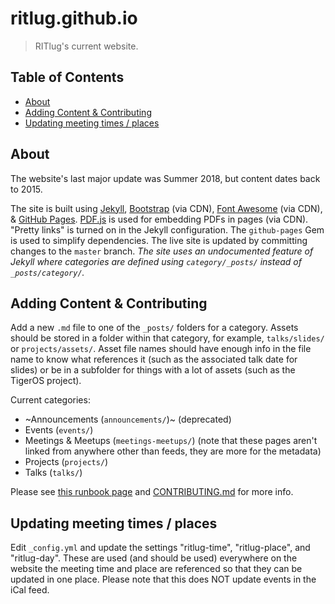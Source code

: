 # ritlug.github.io

> RITlug's current website.

## Table of Contents
* [About](#about)
* [Adding Content & Contributing](#adding-content-contributing)
* [Updating meeting times / places](#updating-meeting-times--places)

## About

The website's last major update was Summer 2018, but content dates back to 2015.

The site is built using [Jekyll](https://jekyllrb.com/), [Bootstrap](https://getbootstrap.com/) (via CDN), [Font Awesome](https://fontawesome.com/) (via CDN), & [GitHub Pages](https://help.github.com/categories/github-pages-basics/).
[PDF.js](https://mozilla.github.io/pdf.js/) is used for embedding PDFs in pages (via CDN).
"Pretty links" is turned on in the Jekyll configuration.
The `github-pages` Gem is used to simplify dependencies.
The live site is updated by committing changes to the `master` branch.
_The site uses an undocumented feature of Jekyll where categories are defined using `category/_posts/` instead of `_posts/category/`._

## Adding Content & Contributing

Add a new `.md` file to one of the `_posts/` folders for a category.
Assets should be stored in a folder within that category, for example, `talks/slides/` or `projects/assets/`.
Asset file names should have enough info in the file name to know what references it (such as the associated talk date for slides) or be in a subfolder for things with a lot of assets (such as the TigerOS project).

Current categories:
* ~Announcements (`announcements/`)~ (deprecated)
* Events (`events/`)
* Meetings & Meetups (`meetings-meetups/`) (note that these pages aren't linked from anywhere other than feeds, they are more for the metadata)
* Projects (`projects/`)
* Talks (`talks/`)

Please see [this runbook page](http://runbook.ritlug.com/infrastructure/website/) and [CONTRIBUTING.md](https://github.com/RITlug/ritlug.github.io/tree/master/CONTRIBUTING.md) for more info.

## Updating meeting times / places

Edit `_config.yml` and update the settings "ritlug-time", "ritlug-place", and
"ritlug-day".
These are used (and should be used) everywhere on the website
the meeting time and place are referenced so that they can be updated in
one place.
Please note that this does NOT update events in the iCal feed.
